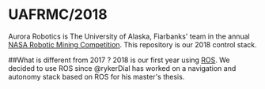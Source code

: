 # UAFRMC/2018
Aurora Robotics is The University of Alaska, Fiarbanks' team in the annual [NASA Robotic Mining Competition](https://www.nasa.gov/offices/education/centers/kennedy/technology/nasarmc.html). This repository is our 2018 control stack.

##What is different from 2017 ?
2018 is our first year using [ROS](http://www.ros.org/). We decided to use ROS since @rykerDial has worked on a navigation and autonomy stack based on ROS for his master's thesis.


